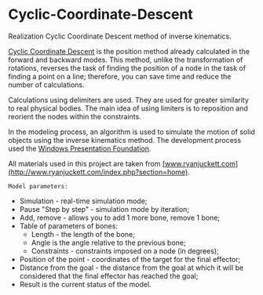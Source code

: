 # Cyclic-Coordinate-Descent
Realization Cyclic Coordinate Descent method of inverse kinematics.

[Cyclic Coordinate Descent](http://www.ryanjuckett.com/programming/cyclic-coordinate-descent-in-2d/) is the position method already calculated in the forward and backward modes. This method, unlike the transformation of rotations, reverses the task of finding the position of a node in the task of finding a point on a line; therefore, you can save time and reduce the number of calculations.

Calculations using delimiters are used. They are used for greater similarity to real physical bodies. The main idea of ​​using limiters is to reposition and reorient the nodes within the constraints.

In the modeling process, an algorithm is used to simulate the motion of solid objects using the inverse kinematics method. The development process used the [Windows Presentation Foundation](https://msdn.microsoft.com/en-us/library/bb200104.aspx).

All materials used in this project are taken from [www.ryanjuckett.com](http://www.ryanjuckett.com/index.php?section=home).

```
Model parameters:
```
* Simulation - real-time simulation mode;
* Pause "Step by step" - simulation mode by iteration;
* Add, remove - allows you to add 1 more bone, remove 1 bone;
* Table of parameters of bones:
  * Length - the length of the bone;
  * Angle is the angle relative to the previous bone;
  * Constraints - constraints imposed on a node (in degrees);
* Position of the point - coordinates of the target for the final effector;
* Distance from the goal - the distance from the goal at which it will be considered that the final effector has reached the goal;
* Result is the current status of the model.
